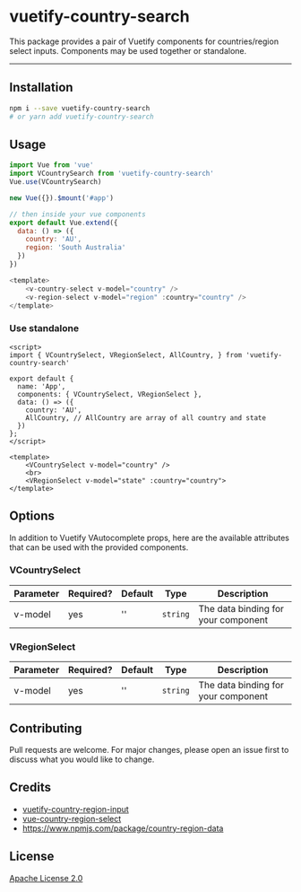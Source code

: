 # vuetify-country-search

This package provides a pair of Vuetify components for countries/region select inputs. Components may be used together or standalone.


---

## Installation

```bash
npm i --save vuetify-country-search
# or yarn add vuetify-country-search
```



## Usage

```javascript
import Vue from 'vue'
import VCountrySearch from 'vuetify-country-search'
Vue.use(VCountrySearch)

new Vue({}).$mount('#app')

// then inside your vue components
export default Vue.extend({
  data: () => ({
    country: 'AU',
    region: 'South Australia'
  })
})

<template>
    <v-country-select v-model="country" />
    <v-region-select v-model="region" :country="country" />
</template>
```

### Use standalone

```vue
<script>
import { VCountrySelect, VRegionSelect, AllCountry, } from 'vuetify-country-search'

export default {
  name: 'App',
  components: { VCountrySelect, VRegionSelect },
  data: () => ({ 
    country: 'AU',
    AllCountry, // AllCountry are array of all country and state
  })
};
</script>

<template>
    <VCountrySelect v-model="country" />
    <br>
    <VRegionSelect v-model="state" :country="country">
</template>
```


## Options

In addition to Vuetify VAutocomplete props, here are the available attributes that can be used with the provided components.

### VCountrySelect

| Parameter        | Required? | Default | Type    | Description                                                  |
| ---------------- | --------- | ------- | ------- | ------------------------------------------------------------ |
| v-model          | yes       | ''      | `string`  | The data binding for your component                          |




### VRegionSelect

| Parameter          | Required? | Default         | Type    | Description                                                  |
| ------------------ | --------- | --------------- | ------- | ------------------------------------------------------------ |
| v-model            | yes       | ''              | `string`  | The data binding for your component                          |

## Contributing

Pull requests are welcome. For major changes, please open an issue first to discuss what you would like to change.


## Credits

* [vuetify-country-region-input](https://github.com/augustusnaz/vuetify-country-region-input)
* [vue-country-region-select](https://github.com/gehrj/vue-country-region-select)
* https://www.npmjs.com/package/country-region-data

## License

[Apache License 2.0](https://choosealicense.com/licenses/apache-2.0/)